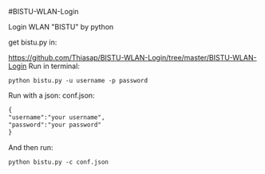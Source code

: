 #BISTU-WLAN-Login

Login WLAN "BISTU" by python

get bistu.py in:

https://github.com/Thiasap/BISTU-WLAN-Login/tree/master/BISTU-WLAN-Login
Run in terminal:
```
python bistu.py -u username -p password
```

Run with a json:
conf.json:
```xml
{
"username":"your username",
"password":"your password"
}
```
And then run:
```
python bistu.py -c conf.json
```
